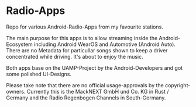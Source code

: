 # Radio-Apps
Repo for various Android-Radio-Apps from my favourite stations.

The main purpose for this apps is to allow streaming inside the Android-Ecosystem including Android WearOS and Automotive (Android Auto). There are no Metadata for particullar songs shown to keep a driver concentrated while driving. It's about to enjoy the music.

Both apps base on the UAMP-Project by the Android-Developers and got some polished UI-Designs.

Please take note that there are no official usage-approvals by the copyright-owners. Currently this is the MackNEXT GmbH und Co. KG in Rust / Germany and the Radio Regenbogen Channels in South-Germany.

